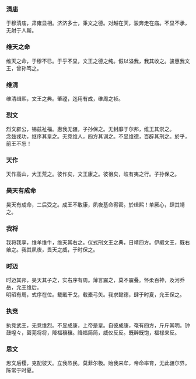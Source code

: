 

### 清庙  

于穆清庙，肃雍显相。济济多士，秉文之德。对越在天，骏奔走在庙。不显不承，无射于人斯。  


### 维天之命  

维天之命，于穆不已。于乎不显，文王之德之纯。假以溢我，我其收之。骏惠我文王，曾孙笃之。  


### 维清  

维清缉熙，文王之典。肇禋，迄用有成，维周之祯。  


### 烈文  

烈文辟公，锡兹祉福。惠我无疆，子孙保之。无封靡于尔邦，维王其崇之。  
念兹戎功，继序其皇之。无竞维人，四方其训之。不显维德，百辟其刑之。於乎，前王不忘！  


### 天作  

天作高山，大王荒之。彼作矣，文王康之。彼徂矣，岐有夷之行。子孙保之。  


### 昊天有成命  

昊天有成命，二后受之。成王不敢康，夙夜基命宥密。於缉熙！单厥心，肆其靖之。  


### 我将  

我将我享，维羊维牛，维天其右之。仪式刑文王之典，日靖四方。伊嘏文王，既右飨之。我其夙夜，畏天之威，于时保之。  


### 时迈  

时迈其邦，昊天其子之，实右序有周。薄言震之，莫不震叠。怀柔百神，及河乔岳，允王维后。  
明昭有周，式序在位。载戢干戈，载橐弓矢。我求懿德，肆于时夏，允王保之。  


### 执竞  

执竞武王，无竞维烈。不显成康，上帝是皇。自彼成康，奄有四方，斤斤其明。钟鼓喤々，磬莞将将，降福穰穰。降福简简，威仪反反。既醉既饱，福禄来反。  


### 思文  

思文后稷，克配彼天。立我烝民，莫菲尔极。贻我来牟，帝命率育，无此疆尔界。陈常于时夏。  
